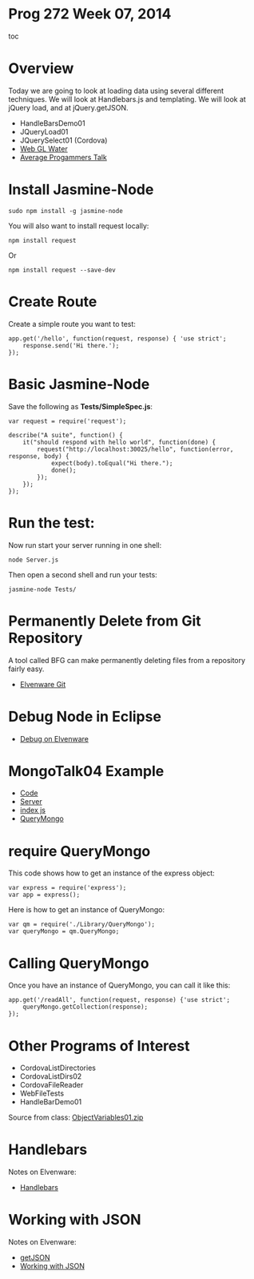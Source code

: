 # Prog 272 Week 07, 2014

toc

# Overview

Today we are going to look at loading data using several different techniques.
We will look at Handlebars.js and templating. We will look at jQuery load, and
at jQuery.getJSON.

-   HandleBarsDemo01
-   JQueryLoad01
-   JQuerySelect01 (Cordova)
-   [Web GL Water](http://madebyevan.com/webgl-water/)
-   [Average Progammers Talk](https://www.quora.com/Computer-Programmers/What-does-it-feel-like-to-be-an-average-programmer-among-very-talented-ones)

# Install Jasmine-Node

	sudo npm install -g jasmine-node
	
You will also want to install request locally:

	npm install request
	
Or

	npm install request --save-dev

# Create Route

Create a simple route you want to test:

	app.get('/hello', function(request, response) { 'use strict';
		response.send('Hi there.');
	});
	
	
# Basic Jasmine-Node

Save the following as **Tests/SimpleSpec.js**:

	var request = require('request');

	describe("A suite", function() {
		it("should respond with hello world", function(done) {
			request("http://localhost:30025/hello", function(error, response, body) {
				expect(body).toEqual("Hi there.");
				done();
			});
		});
	}); 

# Run the test:

Now run start your server running in one shell:

	node Server.js
	
Then open a second shell and run your tests:

	jasmine-node Tests/

# Permanently Delete from Git Repository

A tool called BFG can make permanently deleting files from a repository
fairly easy. 

- [Elvenware Git](http://www.elvenware.com/charlie/development/cloud/Git.html#permanent-delete)

# Debug Node in Eclipse

- [Debug on Elvenware](http://www.elvenware.com/charlie/development/web/JavaScript/NodeJs.html#debug-node-in-eclipse)

# MongoTalk04 Example

- [Code](https://github.com/charliecalvert/JsObjects/tree/master/Data/MongoTalk04)
- [Server](https://github.com/charliecalvert/JsObjects/blob/master/Data/MongoTalk04/Server.js)
- [index js](https://github.com/charliecalvert/JsObjects/blob/master/Data/MongoTalk04/Public/index.js)
- [QueryMongo](https://github.com/charliecalvert/JsObjects/blob/master/Data/MongoTalk04/Library/QueryMongo.js)

# require QueryMongo

This code shows how to get an instance of the express object:

	var express = require('express');
	var app = express();

Here is how to get an instance of QueryMongo:

	var qm = require('./Library/QueryMongo');
	var queryMongo = qm.QueryMongo; 

# Calling QueryMongo

Once you have an instance of QueryMongo, you can call it like this:

	app.get('/readAll', function(request, response) {'use strict';
		queryMongo.getCollection(response);
	});

# Other Programs of Interest

- CordovaListDirectories
- CordovaListDirs02
- CordovaFileReader
- WebFileTests
- HandleBarDemo01

Source from class: [ObjectVariables01.zip](<ON CANVAS>)

# Handlebars


Notes on Elvenware: 

- [Handlebars](http://www.elvenware.com/charlie/development/web/JavaScript/JQueryBasic.html#jqHandlebars)


#  Working with JSON

Notes on Elvenware:

- [getJSON](http://www.elvenware.com/charlie/development/web/JavaScript/JQueryBasic.html#getJSON)
- [Working with JSON](http://www.elvenware.com/charlie/development/web/JavaScript/JsonBasics.html#working)
